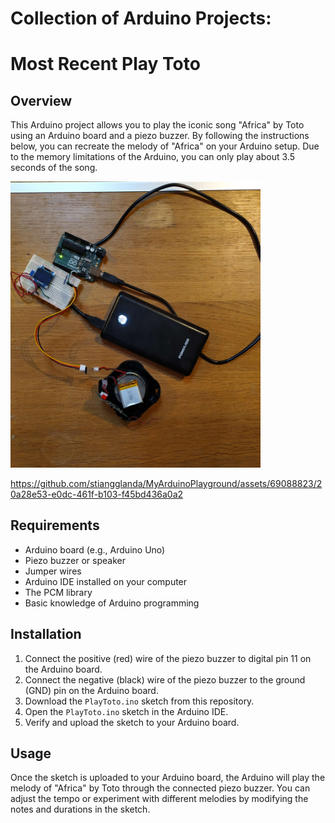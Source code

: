 # Collection of Arduino Projects: 
# Most Recent Play Toto

## Overview
This Arduino project allows you to play the iconic song "Africa" by Toto using an Arduino board and a piezo buzzer. By following the instructions below, you can recreate the melody of "Africa" on your Arduino setup.
Due to the memory limitations of the Arduino, you can only play about 3.5 seconds of the song.

<img src="doc/toto.jpg" alt="drawing" width="400"/>


https://github.com/stiangglanda/MyArduinoPlayground/assets/69088823/20a28e53-e0dc-461f-b103-f45bd436a0a2


## Requirements
- Arduino board (e.g., Arduino Uno)
- Piezo buzzer or speaker
- Jumper wires
- Arduino IDE installed on your computer
- The PCM library
- Basic knowledge of Arduino programming

## Installation
1. Connect the positive (red) wire of the piezo buzzer to digital pin 11 on the Arduino board.
2. Connect the negative (black) wire of the piezo buzzer to the ground (GND) pin on the Arduino board.
3. Download the `PlayToto.ino` sketch from this repository.
4. Open the `PlayToto.ino` sketch in the Arduino IDE.
5. Verify and upload the sketch to your Arduino board.

## Usage
Once the sketch is uploaded to your Arduino board, the Arduino will play the melody of "Africa" by Toto through the connected piezo buzzer. You can adjust the tempo or experiment with different melodies by modifying the notes and durations in the sketch.
